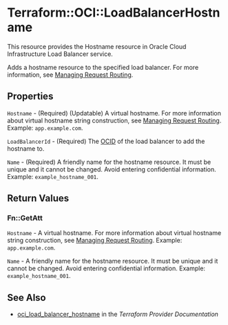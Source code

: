 # Terraform::OCI::LoadBalancerHostname

This resource provides the Hostname resource in Oracle Cloud Infrastructure Load Balancer service.

Adds a hostname resource to the specified load balancer. For more information, see
[Managing Request Routing](https://docs.cloud.oracle.com/iaas/Content/Balance/Tasks/managingrequest.htm).

## Properties

`Hostname` - (Required) (Updatable) A virtual hostname. For more information about virtual hostname string construction, see [Managing Request Routing](https://docs.cloud.oracle.com/iaas/Content/Balance/Tasks/managingrequest.htm#routing).  Example: `app.example.com`.

`LoadBalancerId` - (Required) The [OCID](https://docs.cloud.oracle.com/iaas/Content/General/Concepts/identifiers.htm) of the load balancer to add the hostname to.

`Name` - (Required) A friendly name for the hostname resource. It must be unique and it cannot be changed. Avoid entering confidential information.  Example: `example_hostname_001`.


## Return Values

### Fn::GetAtt

`Hostname` - A virtual hostname. For more information about virtual hostname string construction, see [Managing Request Routing](https://docs.cloud.oracle.com/iaas/Content/Balance/Tasks/managingrequest.htm#routing).  Example: `app.example.com`.

`Name` - A friendly name for the hostname resource. It must be unique and it cannot be changed. Avoid entering confidential information.  Example: `example_hostname_001`.

## See Also

* [oci_load_balancer_hostname](https://www.terraform.io/docs/providers/oci/r/load_balancer_hostname.html) in the _Terraform Provider Documentation_